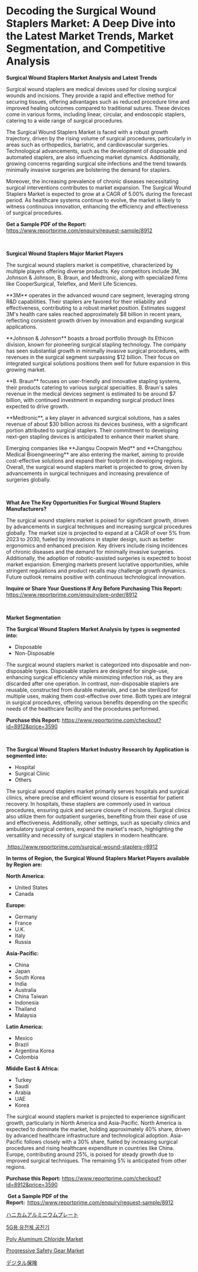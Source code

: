 <p><h1>Decoding the Surgical Wound Staplers Market: A Deep Dive into the Latest Market Trends, Market Segmentation, and Competitive Analysis</h1></p><p><strong>Surgical Wound Staplers Market Analysis and Latest Trends</strong></p>
<p><p>Surgical wound staplers are medical devices used for closing surgical wounds and incisions. They provide a rapid and effective method for securing tissues, offering advantages such as reduced procedure time and improved healing outcomes compared to traditional sutures. These devices come in various forms, including linear, circular, and endoscopic staplers, catering to a wide range of surgical procedures.</p><p>The Surgical Wound Staplers Market is faced with a robust growth trajectory, driven by the rising volume of surgical procedures, particularly in areas such as orthopedics, bariatric, and cardiovascular surgeries. Technological advancements, such as the development of disposable and automated staplers, are also influencing market dynamics. Additionally, growing concerns regarding surgical site infections and the trend towards minimally invasive surgeries are bolstering the demand for staplers.</p><p>Moreover, the increasing prevalence of chronic diseases necessitating surgical interventions contributes to market expansion. The Surgical Wound Staplers Market is expected to grow at a CAGR of 5.00% during the forecast period. As healthcare systems continue to evolve, the market is likely to witness continuous innovation, enhancing the efficiency and effectiveness of surgical procedures.</p></p>
<p><strong>Get a Sample PDF of the Report:&nbsp;</strong> <a href="https://www.reportprime.com/enquiry/request-sample/8912">https://www.reportprime.com/enquiry/request-sample/8912</a></p>
<p>&nbsp;</p>
<p><strong>Surgical Wound Staplers Major Market Players</strong></p>
<p><p>The surgical wound staplers market is competitive, characterized by multiple players offering diverse products. Key competitors include 3M, Johnson & Johnson, B. Braun, and Medtronic, along with specialized firms like CooperSurgical, Teleflex, and Meril Life Sciences.</p><p>**3M** operates in the advanced wound care segment, leveraging strong R&D capabilities. Their staplers are favored for their reliability and effectiveness, contributing to a robust market position. Estimates suggest 3M's health care sales reached approximately $8 billion in recent years, reflecting consistent growth driven by innovation and expanding surgical applications.</p><p>**Johnson & Johnson** boasts a broad portfolio through its Ethicon division, known for pioneering surgical stapling technology. The company has seen substantial growth in minimally invasive surgical procedures, with revenues in the surgical segment surpassing $12 billion. Their focus on integrated surgical solutions positions them well for future expansion in this growing market.</p><p>**B. Braun** focuses on user-friendly and innovative stapling systems, their products catering to various surgical specialties. B. Braun's sales revenue in the medical devices segment is estimated to be around $7 billion, with continued investment in expanding surgical product lines expected to drive growth.</p><p>**Medtronic**, a key player in advanced surgical solutions, has a sales revenue of about $30 billion across its devices business, with a significant portion attributed to surgical staplers. Their commitment to developing next-gen stapling devices is anticipated to enhance their market share.</p><p>Emerging companies like **Jiangsu Coopwin Med** and **Changzhou Medical Bioengineering** are also entering the market, aiming to provide cost-effective solutions and expand their footprint in developing regions. Overall, the surgical wound staplers market is projected to grow, driven by advancements in surgical techniques and increasing prevalence of surgeries globally.</p></p>
<p>&nbsp;</p>
<p><strong>What Are The Key Opportunities For Surgical Wound Staplers Manufacturers?</strong></p>
<p><p>The surgical wound staplers market is poised for significant growth, driven by advancements in surgical techniques and increasing surgical procedures globally. The market size is projected to expand at a CAGR of over 5% from 2023 to 2030, fueled by innovations in stapler design, such as better ergonomics and enhanced precision. Key drivers include rising incidences of chronic diseases and the demand for minimally invasive surgeries. Additionally, the adoption of robotic-assisted surgeries is expected to boost market expansion. Emerging markets present lucrative opportunities, while stringent regulations and product recalls may challenge growth dynamics. Future outlook remains positive with continuous technological innovation.</p></p>
<p><strong>Inquire or Share Your Questions If Any Before Purchasing This Report:</strong> <a href="https://www.reportprime.com/enquiry/pre-order/8912">https://www.reportprime.com/enquiry/pre-order/8912</a></p>
<p>&nbsp;</p>
<p><strong>Market Segmentation</strong></p>
<p><strong>The Surgical Wound Staplers Market Analysis by types is segmented into:</strong></p>
<p><ul><li>Disposable</li><li>Non-Disposable</li></ul></p>
<p><p>The surgical wound staplers market is categorized into disposable and non-disposable types. Disposable staplers are designed for single-use, enhancing surgical efficiency while minimizing infection risk, as they are discarded after one operation. In contrast, non-disposable staplers are reusable, constructed from durable materials, and can be sterilized for multiple uses, making them cost-effective over time. Both types are integral in surgical procedures, offering various benefits depending on the specific needs of the healthcare facility and the procedures performed.</p></p>
<p><strong>Purchase this Report:&nbsp;</strong><a href="https://www.reportprime.com/checkout?id=8912&price=3590">https://www.reportprime.com/checkout?id=8912&price=3590</a></p>
<p>&nbsp;</p>
<p><strong>The Surgical Wound Staplers Market Industry Research by Application is segmented into:</strong></p>
<p><ul><li>Hospital</li><li>Surgical Clinic</li><li>Others</li></ul></p>
<p><p>The surgical wound staplers market primarily serves hospitals and surgical clinics, where precise and efficient wound closure is essential for patient recovery. In hospitals, these staplers are commonly used in various procedures, ensuring quick and secure closure of incisions. Surgical clinics also utilize them for outpatient surgeries, benefiting from their ease of use and effectiveness. Additionally, other settings, such as specialty clinics and ambulatory surgical centers, expand the market's reach, highlighting the versatility and necessity of surgical staplers in modern healthcare.</p></p>
<p><a href="https://www.reportprime.com/surgical-wound-staplers-r8912">&nbsp;https://www.reportprime.com/surgical-wound-staplers-r8912</a></p>
<p><strong>In terms of Region, the Surgical Wound Staplers Market Players available by Region are:</strong></p>
<p>
    <p> <strong> North America: </strong>
        <ul>
            <li>United States</li>
            <li>Canada</li>
        </ul>
        </p> 
    <p> <strong> Europe: </strong>
        <ul>
            <li>Germany</li>
            <li>France</li>
            <li>U.K.</li>
            <li>Italy</li>
            <li>Russia</li>
        </ul>
        </p> 
    <p> <strong> Asia-Pacific: </strong>
        <ul>
            <li>China</li>
            <li>Japan</li>
            <li>South Korea</li>
            <li>India</li>
            <li>Australia</li>
            <li>China Taiwan</li>
            <li>Indonesia</li>
            <li>Thailand</li>
            <li>Malaysia</li>
        </ul>
        </p> 
    <p> <strong> Latin America: </strong>
        <ul>
            <li>Mexico</li>
            <li>Brazil</li>
            <li>Argentina Korea</li>
            <li>Colombia</li>
        </ul>
        </p> 
    <p> <strong> Middle East & Africa: </strong>
        <ul>
            <li>Turkey</li>
            <li>Saudi</li>
            <li>Arabia</li>
            <li>UAE</li>
            <li>Korea</li>
        </ul>
    </p>
    </p>
<p><p>The surgical wound staplers market is projected to experience significant growth, particularly in North America and Asia-Pacific. North America is expected to dominate the market, holding approximately 40% share, driven by advanced healthcare infrastructure and technological adoption. Asia-Pacific follows closely with a 30% share, fueled by increasing surgical procedures and rising healthcare expenditure in countries like China. Europe, contributing around 25%, is poised for steady growth due to improved surgical techniques. The remaining 5% is anticipated from other regions.</p></p>
<p><strong>Purchase this Report: </strong><a href="https://www.reportprime.com/checkout?id=8912&price=3590">https://www.reportprime.com/checkout?id=8912&price=3590</a></p>
<p>&nbsp;<strong>Get a Sample PDF of the Report:&nbsp;&nbsp;</strong><a href="https://www.reportprime.com/enquiry/request-sample/8912">https://www.reportprime.com/enquiry/request-sample/8912</a></p>
<p><strong></strong></p>
<p><p><a href="https://medium.com/@skylarreilly36/honeycomb-aluminum-plate-market-%E3%81%AE%E3%82%B0%E3%83%AD%E3%83%BC%E3%83%90%E3%83%AB%E5%B8%82%E5%A0%B4%E6%A6%82%E8%A6%81%E3%81%AF-%E4%B8%96%E7%95%8C%E3%81%8A%E3%82%88%E3%81%B3%E4%B8%BB%E8%A6%81%E5%B8%82%E5%A0%B4%E3%81%AB%E3%81%8A%E3%81%91%E3%82%8B%E6%A5%AD%E7%95%8C%E3%81%AB%E5%BD%B1%E9%9F%BF%E3%82%92%E4%B8%8E%E3%81%88%E3%82%8B%E4%B8%BB%E8%A6%81%E3%81%AA%E3%83%88%E3%83%AC%E3%83%B3%E3%83%89%E3%81%AB%E3%81%A4%E3%81%84%E3%81%A6-%E7%8B%AC%E8%87%AA%E3%81%AE%E8%A6%96%E7%82%B9%E3%82%92%E6%8F%90%E4%BE%9B%E3%81%97%E3%81%BE%E3%81%99-c399fdd4710f">ハニカムアルミニウムプレート</a></p><p><a href="https://medium.com/@gabrielblanda5656/%EC%84%B8%EA%B3%84-dielectric-resonator-for-5g-market-%EC%9D%80-2024%EC%97%90%EC%84%9C-2031%EB%A1%9C-%EC%97%B0%ED%8F%89%EA%B7%A0-%EC%A6%9D%EA%B0%80%EC%9C%A8%EC%9D%84-%EB%B3%B4%EC%9D%BC-%EA%B2%83%EC%9C%BC%EB%A1%9C-%EC%98%88%EC%83%81%EB%90%A9%EB%8B%88%EB%8B%A4-6645103792a1">5G용 유전체 공진기</a></p><p><a href="https://medium.com/@ivethfonsecal57/the-global-poly-aluminum-chloride-market-identifies-drivers-restraints-opportunities-and-f8732d631af2">Poly Aluminum Chloride Market</a></p><p><a href="https://www.linkedin.com/pulse/progressive-safety-gear-market-research-report-forecast-growth-tlqwc?trackingId=g%2BmrxfiXRxGRbuOxYNb31w%3D%3D">Progressive Safety Gear Market</a></p><p><a href="https://medium.com/@camron674/digital-insurance-market-%E3%81%AF-%E3%82%B3%E3%82%B9%E3%83%88%E7%AE%A1%E7%90%86%E3%81%A8%E5%8A%B9%E7%8E%87%E5%90%91%E4%B8%8A%E3%82%92%E5%84%AA%E5%85%88%E3%81%97%E3%81%BE%E3%81%99-%E3%81%95%E3%82%89%E3%81%AB-%E5%A0%B1%E5%91%8A%E6%9B%B8%E3%81%AF%E5%B8%82%E5%A0%B4%E3%81%AE%E9%9C%80%E8%A6%81%E9%9D%A2%E3%81%A8%E4%BE%9B%E7%B5%A6%E9%9D%A2%E3%81%AE%E4%B8%A1%E6%96%B9%E3%82%92%E3%82%AB%E3%83%90%E3%83%BC%E3%81%97%E3%81%A6%E3%81%84%E3%81%BE%E3%81%99-digital-insurance-%E5%B8%82%E5%A0%B4%E3%81%AF-d4a9b6345a4d">デジタル保険</a></p></p>